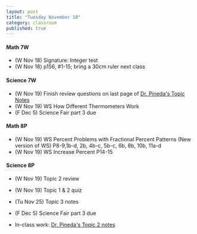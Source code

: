 ```yaml
---
layout: post
title: "Tuesday November 18"
category: classroom
published: true
---
```

#### Math 7W
* (W Nov 18) Signature: Integer test
* (W Nov 18) p156, #1-15; bring a 30cm ruler next class

#### Science 7W
* (W Nov 19) Finish review questions on last page of [Dr. Pineda's Topic Notes](http://drpineda.ca/classroom/notes/Science7/HeatAndTemperature/Topic2.html)
* (W Nov 19) WS How Different Thermometers Work
* (F Dec 5) Science Fair part 3 due

#### Math 8P
* (W Nov 19) WS Percent Problems with Fractional Percent Patterns (New version of WS) P8-9,1b-d, 2b, 4b-c, 5b-c, 6b, 8b, 10b, 11a-d
* (W Nov 19) WS Increase Percent P14-15

#### Science 8P
* (W Nov 19) Topic 2 review
* (W Nov 19) Topic 1 & 2 quiz
* (Tu Nov 25) Topic 3 notes
* (F Dec 5) Science Fair part 3 due

* In-class work: [Dr. Pineda's Topic 2 notes](http://drpineda.ca/classroom/notes/Science8/LightAndOptics/Topic2-Reflections.pdf)
